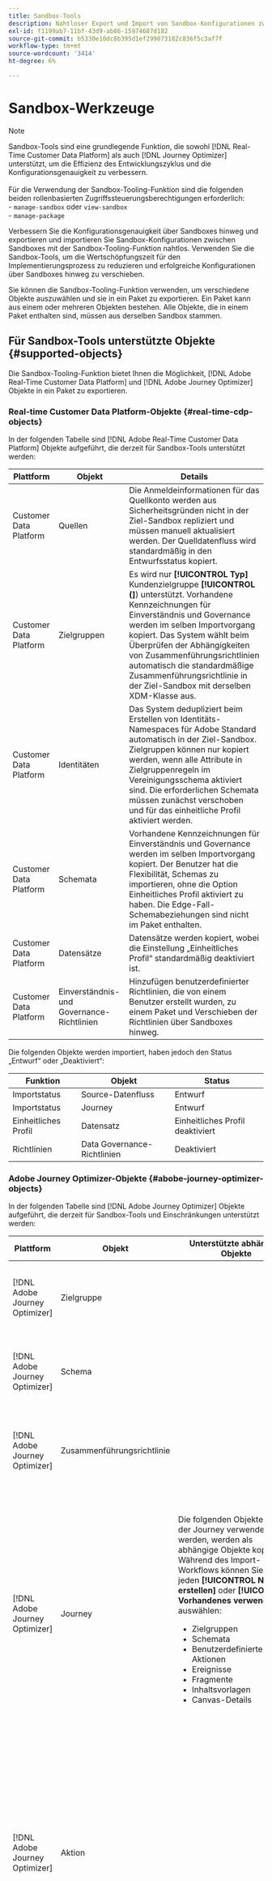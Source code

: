 ```yaml
---
title: Sandbox-Tools
description: Nahtloser Export und Import von Sandbox-Konfigurationen zwischen Sandboxes.
exl-id: f1199ab7-11bf-43d9-ab86-15974687d182
source-git-commit: b5330e10dc8b395d1ef299073182c836f5c3af7f
workflow-type: tm+mt
source-wordcount: '3414'
ht-degree: 6%

---
```


# Sandbox-Werkzeuge

>[!NOTE]
>
>Sandbox-Tools sind eine grundlegende Funktion, die sowohl [!DNL Real-Time Customer Data Platform] als auch [!DNL Journey Optimizer] unterstützt, um die Effizienz des Entwicklungszyklus und die Konfigurationsgenauigkeit zu verbessern.<br><br>Für die Verwendung der Sandbox-Tooling-Funktion sind die folgenden beiden rollenbasierten Zugriffssteuerungsberechtigungen erforderlich:<br>- `manage-sandbox` oder `view-sandbox`<br>- `manage-package`

Verbessern Sie die Konfigurationsgenauigkeit über Sandboxes hinweg und exportieren und importieren Sie Sandbox-Konfigurationen zwischen Sandboxes mit der Sandbox-Tooling-Funktion nahtlos. Verwenden Sie die Sandbox-Tools, um die Wertschöpfungszeit für den Implementierungsprozess zu reduzieren und erfolgreiche Konfigurationen über Sandboxes hinweg zu verschieben.

Sie können die Sandbox-Tooling-Funktion verwenden, um verschiedene Objekte auszuwählen und sie in ein Paket zu exportieren. Ein Paket kann aus einem oder mehreren Objekten bestehen. <!--or an entire sandbox.-->Alle Objekte, die in einem Paket enthalten sind, müssen aus derselben Sandbox stammen.

## Für Sandbox-Tools unterstützte Objekte {#supported-objects}

Die Sandbox-Tooling-Funktion bietet Ihnen die Möglichkeit, [!DNL Adobe Real-Time Customer Data Platform] und [!DNL Adobe Journey Optimizer] Objekte in ein Paket zu exportieren.

### Real-time Customer Data Platform-Objekte {#real-time-cdp-objects}

In der folgenden Tabelle sind [!DNL Adobe Real-Time Customer Data Platform] Objekte aufgeführt, die derzeit für Sandbox-Tools unterstützt werden:

| Plattform | Objekt | Details |
| --- | --- | --- |
| Customer Data Platform | Quellen | Die Anmeldeinformationen für das Quellkonto werden aus Sicherheitsgründen nicht in der Ziel-Sandbox repliziert und müssen manuell aktualisiert werden. Der Quelldatenfluss wird standardmäßig in den Entwurfsstatus kopiert. |
| Customer Data Platform | Zielgruppen | Es wird nur **[!UICONTROL Typ]** Kundenzielgruppe **[!UICONTROL (]**) unterstützt. Vorhandene Kennzeichnungen für Einverständnis und Governance werden im selben Importvorgang kopiert. Das System wählt beim Überprüfen der Abhängigkeiten von Zusammenführungsrichtlinien automatisch die standardmäßige Zusammenführungsrichtlinie in der Ziel-Sandbox mit derselben XDM-Klasse aus. |
| Customer Data Platform | Identitäten | Das System dedupliziert beim Erstellen von Identitäts-Namespaces für Adobe Standard automatisch in der Ziel-Sandbox. Zielgruppen können nur kopiert werden, wenn alle Attribute in Zielgruppenregeln im Vereinigungsschema aktiviert sind. Die erforderlichen Schemata müssen zunächst verschoben und für das einheitliche Profil aktiviert werden. |
| Customer Data Platform | Schemata | Vorhandene Kennzeichnungen für Einverständnis und Governance werden im selben Importvorgang kopiert. Der Benutzer hat die Flexibilität, Schemas zu importieren, ohne die Option Einheitliches Profil aktiviert zu haben. Die Edge-Fall-Schemabeziehungen sind nicht im Paket enthalten. |
| Customer Data Platform | Datensätze | Datensätze werden kopiert, wobei die Einstellung „Einheitliches Profil“ standardmäßig deaktiviert ist. |
| Customer Data Platform | Einverständnis- und Governance-Richtlinien | Hinzufügen benutzerdefinierter Richtlinien, die von einem Benutzer erstellt wurden, zu einem Paket und Verschieben der Richtlinien über Sandboxes hinweg. |

Die folgenden Objekte werden importiert, haben jedoch den Status „Entwurf“ oder „Deaktiviert“:

| Funktion | Objekt | Status |
| --- | --- | --- |
| Importstatus | Source-Datenfluss | Entwurf |
| Importstatus | Journey | Entwurf |
| Einheitliches Profil | Datensatz | Einheitliches Profil deaktiviert |
| Richtlinien | Data Governance-Richtlinien | Deaktiviert |

### Adobe Journey Optimizer-Objekte {#abobe-journey-optimizer-objects}

In der folgenden Tabelle sind [!DNL Adobe Journey Optimizer] Objekte aufgeführt, die derzeit für Sandbox-Tools und Einschränkungen unterstützt werden:

| Plattform | Objekt | Unterstützte abhängige Objekte | Details |
| --- | --- | --- | --- |
| [!DNL Adobe Journey Optimizer] | Zielgruppe | | Eine Zielgruppe kann als abhängiges Objekt des Journey-Objekts kopiert werden. Sie können eine neue Zielgruppe erstellen oder eine vorhandene in der Ziel-Sandbox wiederverwenden. |
| [!DNL Adobe Journey Optimizer] | Schema | | Die auf der Journey verwendeten Schemata können als abhängige Objekte kopiert werden. Sie können ein neues Schema erstellen oder ein vorhandenes in der Ziel-Sandbox wiederverwenden. |
| [!DNL Adobe Journey Optimizer] | Zusammenführungsrichtlinie | | Die auf der Journey verwendeten Zusammenführungsrichtlinien können als abhängige Objekte kopiert werden. In der Ziel-Sandbox **Sie (**) keine neue Zusammenführungsrichtlinie erstellen, sondern nur eine vorhandene verwenden. |
| [!DNL Adobe Journey Optimizer] | Journey | Die folgenden Objekte, die auf der Journey verwendet werden, werden als abhängige Objekte kopiert. Während des Import-Workflows können Sie für jeden **[!UICONTROL Neu erstellen]** oder **[!UICONTROL Vorhandenes verwenden]** auswählen: <ul><li>Zielgruppen</li><li>Schemata</li><li>Benutzerdefinierte Aktionen</li><li>Ereignisse</li><li>Fragmente</li><li>Inhaltsvorlagen</li><li>Canvas-Details</li></ul> | <ul><li>**[!UICONTROL Benutzerdefinierte Aktionen]**: Wenn Sie **[!UICONTROL Vorhandene verwenden]** während des Importvorgangs auswählen, wenn Sie eine Journey in eine andere Sandbox kopieren, müssen die von Ihnen ausgewählten benutzerdefinierten Aktionen **&#x200B;**&#x200B;mit der benutzerdefinierten Quellaktion übereinstimmen. Wenn sie nicht identisch sind, weist die neue Journey unlösbare Fehler auf.</li><li>Die auf der Journey verwendeten Ereignisse und Ereignisdetails werden kopiert. Es wird immer eine neue Version in der Ziel-Sandbox erstellt.</li></ul> |
| [!DNL Adobe Journey Optimizer] | Aktion | | Auf der Journey verwendete E-Mail- und Push-Nachrichten können als abhängige Objekte kopiert werden. Die in den Journey-Feldern verwendeten Kanalaktionsaktivitäten, die in der Nachricht zur Personalisierung verwendet werden, werden nicht auf Vollständigkeit überprüft. Inhaltsbausteine werden nicht kopiert.<br><br>Die auf der Journey verwendete Aktion Profil aktualisieren kann kopiert werden. Benutzerdefinierte Aktionen können einem Paket unabhängig hinzugefügt werden. Auf der Journey verwendete Aktionsdetails werden ebenfalls kopiert. Es wird immer eine neue Version in der Ziel-Sandbox erstellt. |
| [!DNL Adobe Journey Optimizer] | Benutzerdefinierte Aktionen |  | Benutzerdefinierte Aktionen können einem Paket unabhängig hinzugefügt werden. Nachdem eine benutzerdefinierte Aktion einer Journey zugewiesen wurde, kann sie nicht mehr bearbeitet werden. Um Aktualisierungen an benutzerdefinierten Aktionen vorzunehmen, sollten Sie: <ul><li>Verschieben benutzerdefinierter Aktionen vor dem Migrieren einer Journey</li><li>Aktualisieren Sie Konfigurationen (z. B. Anfragekopfzeilen, Abfrageparameter und Authentifizierung) für benutzerdefinierte Aktionen nach der Migration</li><li>Migrieren von Journey-Objekten mit den benutzerdefinierten Aktionen, die Sie im ersten Schritt hinzugefügt haben</li></ul> |
| [!DNL Adobe Journey Optimizer] | Inhaltsvorlage | | Eine Inhaltsvorlage kann als abhängiges Objekt des Journey-Objekts kopiert werden. Eigenständige Vorlagen ermöglichen die einfache Wiederverwendung benutzerdefinierter Inhalte in Journey Optimizer-Kampagnen und -Journey. |
| [!DNL Adobe Journey Optimizer] | Fragment | Alle verschachtelten Fragmente. | Ein Fragment kann als abhängiges Objekt des Journey-Objekts kopiert werden. Fragmente sind wiederverwendbare Komponenten, die in einer oder mehreren Journey Optimizer-Kampagnen und -Journey-Umgebungen referenziert werden können. |
| [!DNL Adobe Journey Optimizer] | Kampagnen | Die folgenden in der Kampagne verwendeten Objekte werden als abhängige Objekte kopiert: <ul><li>Kampagnen</li><li>Zielgruppen</li><li>Schemata</li><li>Inhaltsvorlagen</li><li>Fragmente</li><li>Nachricht/Inhalt</li><li>Kanalkonfiguration</li><li>Einheitliche Entscheidungsobjekte</li><li>Experimenteinstellungen/-varianten</li></ul> | <ul><li>Kampagnen können zusammen mit allen Elementen kopiert werden, die sich auf das Profil, die Zielgruppe, das Schema, Inline-Nachrichten und abhängige Objekte beziehen. Einige Elemente werden nicht kopiert, z. B. Datennutzungsbeschriftungen und Spracheinstellungen. Eine vollständige Liste der Objekte, die nicht kopiert werden können, finden Sie im Handbuch [Exportieren von Objekten in eine andere Sandbox](https://experienceleague.adobe.com/en/docs/journey-optimizer/using/configuration/copy-objects-to-sandbox) .</li><li>Das System erkennt automatisch ein vorhandenes Kanalkonfigurationsobjekt in der Ziel-Sandbox und verwendet es erneut, wenn eine identische Konfiguration vorhanden ist. Wenn keine übereinstimmende Konfiguration gefunden wird, wird die Kanalkonfiguration beim Import übersprungen und Benutzende müssen die Kanaleinstellungen in der Ziel-Sandbox für diese Journey manuell aktualisieren.</li><li>Benutzer können vorhandene Experimente und Zielgruppen in der Ziel-Sandbox als abhängige Objekte ausgewählter Kampagnen wiederverwenden.</li></ul> |

Oberflächen (z. B. Voreinstellungen) werden nicht kopiert. Das System wählt basierend auf dem Nachrichtentyp und dem Namen der Oberfläche automatisch die bestmögliche Übereinstimmung für die Ziel-Sandbox aus. Wenn keine Oberflächen in der Ziel-Sandbox gefunden werden, schlägt die Kopie der Oberfläche fehl, wodurch die Nachrichtenkopie fehlschlägt, da für eine Nachricht eine Oberfläche zur Einrichtung verfügbar sein muss. In diesem Fall muss mindestens eine Oberfläche für den richtigen Kanal der Nachricht erstellt werden, damit die Kopie funktioniert.

Benutzerdefinierte Identitätstypen werden beim Exportieren einer Journey nicht als abhängige Objekte unterstützt.

## Exportieren von Objekten in ein Paket {#export-objects}

>[!NOTE]
>
>Alle Exportaktionen werden in den Auditprotokollen aufgezeichnet.

>[!CONTEXTUALHELP]
>id="platform_sandbox_tooling_remove_object"
>title="Entfernen eines Objekts"
>abstract="Um ein Objekt aus dem Paket zu entfernen, wählen Sie die zu entfernende Zeile aus und verwenden Sie dann die Löschoption, die bei der Auswahl zur Verfügung gestellt wird. Beachten Sie, dass Sie keine Objekte aus veröffentlichten Paketen entfernen können."

>[!CONTEXTUALHELP]
>id="platform_sandbox_package_expiry"
>title="Ablaufeinstellungen des Pakets"
>abstract="Pakete laufen nach einiger Zeit der Inaktivität im Entwurfsstatus ab. Das standardmäßige Datum ist auf 90 Tage ab heute festgelegt. Dieses Datum verändert sich, bis das Paket veröffentlicht wird. Wenn Sie das Paket morgen im Entwurfsstatus besuchen, wird das Datum um +1 Tag verschoben (es sei denn, Sie legen es manuell fest)."

>[!CONTEXTUALHELP]
>id="platform_sandbox_tooling_package_status"
>title="Paketstatus"
>abstract="Standardmäßig ist der Status auf „Entwurf“ gesetzt. Sobald das Paket veröffentlicht wurde, wird der Status in „veröffentlicht“ geändert. Nach der Veröffentlichung des Pakets können keine Änderungen vorgenommen werden."

>[!NOTE]
>
>Sie können ein Paket nur importieren, wenn Sie über die Berechtigung zum Zugriff auf die Objekte verfügen.

In diesem Beispiel wird der Prozess des Exports eines Schemas und dessen Hinzufügen zu einem Paket dokumentiert. Sie können denselben Prozess verwenden, um andere Objekte zu exportieren, z. B. Datensätze, Journey und viele mehr.

### Objekt zu einem neuen Paket hinzufügen {#add-object-to-new-package}

Wählen Sie **[!UICONTROL linken Navigationsbereich die Option]** Schemata“ und dann die Registerkarte **[!UICONTROL Durchsuchen]** aus, auf der die verfügbaren Schemata aufgeführt sind. Klicken Sie als Nächstes auf das Auslassungszeichen (`...`) neben dem ausgewählten Schema, und in einem Dropdown-Menü werden dann Steuerelemente angezeigt. Wählen **[!UICONTROL Zum Paket hinzufügen]** aus dem Dropdown-Menü aus.

![Liste der Schemata mit dem Dropdown-Menü, in dem das Steuerelement [!UICONTROL Zum Paket hinzufügen] hervorgehoben ist.](../images/ui/sandbox-tooling/add-to-package.png)

Wählen Sie **[!UICONTROL Dialogfeld „Zum Paket hinzufügen]** die Option **[!UICONTROL Neues Paket erstellen]** aus. Geben Sie einen [!UICONTROL Namen] für Ihr Paket und eine optionale [!UICONTROL Beschreibung] an und klicken Sie dann auf **[!UICONTROL Hinzufügen]**.

![Das Dialogfeld [!UICONTROL Zum Paket hinzufügen] mit [!UICONTROL Neues Paket erstellen] ausgewählt und [!UICONTROL Hinzufügen] hervorgehoben](../images/ui/sandbox-tooling/create-new-package.png)

Sie kehren zur Umgebung **[!UICONTROL Schemata]** zurück. Sie können jetzt dem von Ihnen erstellten Paket zusätzliche Objekte hinzufügen, indem Sie die nächsten Schritte ausführen, die unten aufgeführt sind.

### Objekt zu einem vorhandenen Paket hinzufügen und veröffentlichen {#add-object-to-existing-package}

Um eine Liste der verfügbaren Schemata anzuzeigen, wählen Sie im linken Navigationsbereich **[!UICONTROL Schemata]** und dann die Registerkarte **[!UICONTROL Durchsuchen]** aus. Klicken Sie als Nächstes auf das Auslassungszeichen (`...`) neben dem ausgewählten Schema, um die Steuerungsoptionen in einem Dropdown-Menü anzuzeigen. Wählen **[!UICONTROL Zum Paket hinzufügen]** aus dem Dropdown-Menü aus.

![Liste der Schemata mit dem Dropdown-Menü, in dem das Steuerelement [!UICONTROL Zum Paket hinzufügen] hervorgehoben ist.](../images/ui/sandbox-tooling/add-to-package.png)

Das **[!UICONTROL Zu Paket hinzufügen]** wird angezeigt. Wählen Sie die Option **[!UICONTROL Vorhandenes Paket]** aus, klicken Sie dann in **[!UICONTROL Dropdown-Liste Paketname]** und wählen Sie das erforderliche Paket aus. Wählen Sie abschließend **[!UICONTROL Hinzufügen]** aus, um Ihre Auswahl zu bestätigen.

![[!UICONTROL Zum Paket hinzufügen] zeigt ein ausgewähltes Paket aus dem Dropdown-Menü an.](../images/ui/sandbox-tooling/add-to-existing-package.png)

Die Liste der dem Paket hinzugefügten Objekte wird aufgelistet. Um das Paket zu veröffentlichen und es für den Import in Sandboxes verfügbar zu machen, wählen Sie &quot;**[!UICONTROL &quot;]**.

![Liste der Objekte im Paket, Hervorhebung der Option [!UICONTROL Veröffentlichen].](../images/ui/sandbox-tooling/publish-package.png)

Wählen **[!UICONTROL Veröffentlichen]** aus, um die Veröffentlichung des Pakets zu bestätigen.

![Bestätigungsdialogfeld „Paket veröffentlichen“ mit hervorgehobener Option [!UICONTROL Veröffentlichen].](../images/ui/sandbox-tooling/publish-package-confirmation.png)

>[!NOTE]
>
>Nach der Veröffentlichung kann der Inhalt des Pakets nicht mehr geändert werden. Um Kompatibilitätsprobleme zu vermeiden, stellen Sie sicher, dass alle erforderlichen Assets ausgewählt wurden. Wenn Änderungen vorgenommen werden müssen, müssen Sie ein neues Paket erstellen.

Sie kehren zur Registerkarte **[!UICONTROL Pakete]** in der Umgebung [!UICONTROL Sandboxes] zurück, auf der Sie das neue veröffentlichte Paket sehen können.

![Liste der Sandbox-Pakete mit Hervorhebung des neuen veröffentlichten Pakets.](../images/ui/sandbox-tooling/published-packages.png)

## Paket in eine Ziel-Sandbox importieren {#import-package-to-target-sandbox}

>[!NOTE]
>
>Alle Importaktionen werden in den Auditprotokollen aufgezeichnet.

Um das Paket in eine Ziel-Sandbox zu importieren, navigieren Sie zur Registerkarte **[!UICONTROL Durchsuchen]** und wählen Sie die Option Plus (+) neben dem Sandbox-Namen aus.

![Die Registerkarte **[!UICONTROL Durchsuchen]** mit hervorgehobener Auswahl für das Importpaket.](../images/ui/sandbox-tooling/browse-sandboxes.png)

Wählen Sie über das Dropdown-Menü den **[!UICONTROL Paketnamen]** den Sie in die Ziel-Sandbox importieren möchten. Fügen Sie einen **[!UICONTROL Auftragsnamen]** hinzu, der für die zukünftige Überwachung verwendet wird. Standardmäßig wird Unified Profile deaktiviert, wenn die Schemata des Pakets importiert werden. Schalten Sie **Schemata für Profil aktivieren** um dies zu aktivieren, und klicken Sie dann auf **[!UICONTROL Weiter]**.

![Die Seite mit den Importdetails, auf der die Dropdown[!UICONTROL Auswahl „Paketname] angezeigt wird](../images/ui/sandbox-tooling/import-package-to-sandbox.png)

Die Seite [!UICONTROL Paketobjekt und &#x200B;]&quot; enthält eine Liste aller in diesem Paket enthaltenen Assets. Das System erkennt automatisch abhängige Objekte, die für den erfolgreichen Import ausgewählter übergeordneter Objekte erforderlich sind. Alle fehlenden Attribute werden oben auf der Seite angezeigt. Wählen Sie **[!UICONTROL Details anzeigen]**, um eine detailliertere Aufschlüsselung zu erhalten.

![Auf [!UICONTROL &#x200B; Seite „Paketobjekt und &#x200B;]&quot; fehlen Attribute.](../images/ui/sandbox-tooling/missing-attributes.png)

>[!NOTE]
>
>Abhängige Objekte können durch vorhandene in der Ziel-Sandbox ersetzt werden, sodass Sie vorhandene Objekte wiederverwenden können, anstatt eine neue Version zu erstellen. Wenn Sie beispielsweise ein Paket importieren, das Schemata enthält, können Sie vorhandene benutzerdefinierte Feldergruppen und Identitäts-Namespaces in der Ziel-Sandbox wiederverwenden. Alternativ können Sie beim Importieren eines Pakets, das Journey enthält, vorhandene Segmente in der Ziel-Sandbox wiederverwenden.
>
>Sandbox-Tools unterstützen derzeit nicht das Aktualisieren oder Überschreiben vorhandener Objekte. Sie können ein neues Objekt erstellen oder das vorhandene Objekt ohne Änderungen weiter verwenden.

Um ein vorhandenes Objekt zu verwenden, wählen Sie das Stiftsymbol neben dem abhängigen Objekt aus.

![Die Seite [!UICONTROL Paketobjekt und Abhängigkeiten] zeigt eine Liste der im Paket enthaltenen Assets an.](../images/ui/sandbox-tooling/package-objects-and-dependencies.png)

Die Optionen zum Erstellen neuer oder zum Verwenden vorhandener werden angezeigt. Wählen Sie **[!UICONTROL Use existing]** aus.

![Die Seite [!UICONTROL Paketobjekt und Abhängigkeiten] mit den abhängigen Objektoptionen [!UICONTROL Neu erstellen] und [!UICONTROL Vorhandenes verwenden].](../images/ui/sandbox-tooling/use-existing-object.png)

Das **[!UICONTROL Feldgruppe]** zeigt eine Liste der für das Objekt verfügbaren Feldgruppen an. Wählen Sie die erforderlichen Feldergruppen aus und klicken Sie dann auf **[!UICONTROL Speichern]**.

![Eine Liste der Felder, die im Dialogfeld [!UICONTROL Feldergruppe] angezeigt wird, wobei die Auswahl [!UICONTROL Speichern] hervorgehoben wird. ](../images/ui/sandbox-tooling/field-group-list.png)

Sie kehren zur Seite &quot;[!UICONTROL &#x200B; und Abhängigkeiten“ &#x200B;]. Wählen Sie von hier aus **[!UICONTROL Beenden]**, um den Package-Import abzuschließen.

![Die Seite [!UICONTROL Paketobjekt und &#x200B;]&quot; zeigt eine Liste der im Paket enthaltenen Assets an und markiert [!UICONTROL Beenden].](../images/ui/sandbox-tooling/finish-object-dependencies.png)

## Gesamte Sandbox exportieren und importieren

>[!NOTE]
>
>Derzeit werden beim Exportieren oder Importieren einer gesamten Sandbox nur Real-time Customer Data Platform-Objekte unterstützt. Adobe Journey Optimizer-Objekte wie Journey werden derzeit nicht unterstützt.

Sie können alle unterstützten Objekttypen in ein vollständiges Sandbox-Paket exportieren und dann das Paket über verschiedene Sandboxes hinweg importieren, um Objektkonfigurationen zu replizieren. Mit dieser Funktion können Sie beispielsweise:

- Importieren Sie eine Sandbox erneut, um alle Konfigurationen des -Objekts zu reproduzieren, wenn Sie die Sandbox zurücksetzen müssen
- Importieren Sie das Paket in andere Sandboxes und verwenden Sie es als Blueprint-Sandbox, um den Entwicklungsprozess zu beschleunigen.

### Gesamte Sandbox exportieren {#export-entire-sandbox}

Um eine gesamte Sandbox zu exportieren, navigieren Sie zur Registerkarte [!UICONTROL Sandboxes] **[!UICONTROL Pakete]** und wählen Sie **[!UICONTROL Paket erstellen]** aus.

![Die Registerkarte [!UICONTROL Sandboxes] **[!UICONTROL Pakete]** mit hervorgehobener Option [!UICONTROL Paket erstellen].](../images/ui/sandbox-tooling/create-sandbox-package.png)

Wählen Sie **[!UICONTROL Gesamte Sandbox]** für [!UICONTROL Pakettyp] im Dialogfeld [!UICONTROL Paket erstellen] aus. Geben Sie einen [!UICONTROL Paketnamen] für Ihr neues Paket an und wählen Sie die **[!UICONTROL Sandbox]** aus der Dropdown-Liste aus. Wählen Sie abschließend **[!UICONTROL Erstellen]** aus, um Ihre Eingaben zu bestätigen.

![Das Dialogfeld [!UICONTROL Paket erstellen] mit ausgefüllten Feldern und Hervorhebung [!UICONTROL Erstellen].](../images/ui/sandbox-tooling/create-package-dialog.png)

Das Paket wurde erfolgreich erstellt. Wählen Sie **[!UICONTROL Veröffentlichen]** aus, um das Paket zu veröffentlichen.

![Liste der Sandbox-Pakete mit Hervorhebung des neuen veröffentlichten Pakets.](../images/ui/sandbox-tooling/publish-entire-sandbox-packages.png)

Sie kehren zur Registerkarte **[!UICONTROL Pakete]** in der Umgebung [!UICONTROL Sandboxes] zurück, auf der Sie das neue veröffentlichte Paket sehen können.

### Importieren des gesamten Sandbox-Pakets {#import-entire-sandbox-package}

>[!NOTE]
>
>Alle Objekte werden als neue Objekte in die Ziel-Sandbox importiert. Es empfiehlt sich, ein vollständiges Sandbox-Paket in eine leere Sandbox zu importieren.

Um das Paket in eine Ziel-Sandbox zu importieren, navigieren Sie zur Registerkarte [!UICONTROL Sandboxes] **[!UICONTROL Durchsuchen]** und wählen Sie die Option Plus (+) neben dem Sandbox-Namen aus.

![Die Registerkarte **[!UICONTROL Durchsuchen]** mit hervorgehobener Auswahl für das Importpaket.](../images/ui/sandbox-tooling/browse-entire-package-sandboxes.png)

Wählen Sie im Dropdown-Menü mithilfe der Dropdown-Liste **[!UICONTROL Paketname]** die vollständige Sandbox aus. Fügen Sie einen **[!UICONTROL Auftragsnamen]**, der für die zukünftige Überwachung verwendet wird, und eine optionale **[!UICONTROL Auftragsbeschreibung]** hinzu und klicken Sie dann auf **[!UICONTROL Weiter]**.

![Die Seite mit den Importdetails, auf der die Dropdown[!UICONTROL Auswahl „Paketname] angezeigt wird](../images/ui/sandbox-tooling/import-full-sandbox-package.png)

>[!NOTE]
>
>Sie müssen über vollständige Berechtigungen für alle Objekte verfügen, die im Paket enthalten sind. Wenn Sie nicht über die erforderlichen Berechtigungen verfügen, schlägt der Importvorgang fehl und es werden Fehlermeldungen angezeigt.

Sie gelangen auf die Seite [!UICONTROL Paketobjekt und Abhängigkeiten], auf der Sie die Anzahl der Objekte und Abhängigkeiten sehen können, die importierte und ausgeschlossene Objekte sind. Wählen Sie von hier **[!UICONTROL Importieren]**, um den Package-Import abzuschließen.

![Die Seite [!UICONTROL Paketobjekt und &#x200B;]&quot; zeigt die Inline-Meldung von nicht unterstützten Objekttypen und markiert [!UICONTROL Import].](../images/ui/sandbox-tooling/finish-dependencies-entire-sandbox.png)

Warten Sie etwas, bis der Import abgeschlossen ist. Die Dauer des Vorgangs kann von der Anzahl der Objekte im Paket abhängen. Sie können den Importauftrag über die Registerkarte [!UICONTROL Sandboxes] **[!UICONTROL Aufträge]** überwachen.

## Importdetails überwachen {#view-import-details}

Um die importierten Details anzuzeigen, navigieren Sie zur Registerkarte [!UICONTROL Sandboxes] **[!UICONTROL Vorgänge]** und wählen Sie das Paket aus der Liste aus. Alternativ können Sie über die Suchleiste nach dem Paket suchen.

![Auf der Registerkarte [!UICONTROL Vorgänge] wird die Auswahl des Importpakets hervorgehoben.](../images/ui/sandbox-tooling/imports-tab.png)

<!--### View imported objects {#view-imported-objects}

On the **[!UICONTROL Jobs]** tab in the [!UICONTROL Sandboxes] environment, select **[!UICONTROL View imported objects]** from the right details pane.

Select **[!UICONTROL View imported objects]** from the right details pane on the **[!UICONTROL Jobs]** tab in the [!UICONTROL Sandboxes] environment.

![The sandboxes [!UICONTROL Imports] tab highlights the [!UICONTROL View imported objects] selection in the right pane.](../images/ui/sandbox-tooling/view-imported-objects.png)

Use the arrows to expand objects to view the full list of fields that have been imported into the package.

![The sandboxes [!UICONTROL Imported objects] showing a list of objects imported into the package.](../images/ui/sandbox-tooling/expand-imported-objects.png)-->

Wählen **[!UICONTROL Importzusammenfassung anzeigen]** im rechten Detailbereich auf der Registerkarte **[!UICONTROL Vorgänge]** in der Sandbox-Umgebung aus.

![Die Registerkarte [!UICONTROL Importe] der Sandboxes hebt die Auswahl [!UICONTROL Importdetails anzeigen] im rechten Bereich hervor.](../images/ui/sandbox-tooling/view-import-details.png)

Das **[!UICONTROL Importzusammenfassung]** zeigt eine Aufschlüsselung der Importe mit Fortschritt in Prozent an.

>[!NOTE]
>
>Sie können eine Liste von Objekten anzeigen, indem Sie zu bestimmten Inventarseiten navigieren.

![Das Dialogfeld [!UICONTROL Importdetails] mit einer detaillierten Aufschlüsselung der Importe.](../images/ui/sandbox-tooling/import-details.png)

Nach Abschluss des Imports erhalten Sie eine Benachrichtigung über den Import in der Experience Platform-Benutzeroberfläche. Sie können auf diese Benachrichtigungen über das Warnhinweissymbol zugreifen. Wenn ein Vorgang nicht erfolgreich war, können Sie von hier aus zur Fehlerbehebung navigieren.

## Übertragen von Aktualisierungen der iterativen Objektkonfigurationen über Sandbox-Tools hinweg {#move-configs}

Sie können Sandbox-Tools verwenden, um Objektkonfigurationen zwischen verschiedenen Sandboxes zu übertragen. Zuvor mussten Konfigurationsaktualisierungen an Ihren Objekten (z. B. Schemata, Feldergruppen und Datentypen) manuell neu erstellt oder neu importiert werden, um in andere Sandboxes übertragen zu werden. Mit dieser Funktion können Sie Sandbox-Tools verwenden, um Ihre Workflows zu beschleunigen und potenzielle Fehler zu reduzieren, indem Sie Ihre Konfigurationsaktualisierungen nahtlos über verschiedene Sandboxes hinweg übertragen.

![Ein Diagramm, das anzeigt, wie Aktualisierungen über Sandboxes hinweg verschoben werden.](../images/ui/sandbox-tooling/move-updates-diagram.png)

>[!TIP]
>
> Stellen Sie sicher, dass Sie die folgenden Voraussetzungen haben, bevor Sie versuchen, Ihre Objektkonfigurationen über verschiedene Sandboxes hinweg zu übertragen.
>
>- Die entsprechenden Berechtigungen für den Zugriff auf Sandbox-Tools.
>- Ein neu erstelltes oder aktualisiertes Objekt (z. B. ein Schema) in Ihrer Quell-Sandbox.

>[!BEGINSHADEBOX]

### Unterstützte Objekttypen für den Aktualisierungsvorgang

Die folgenden Objekttypen werden für die Aktualisierung unterstützt:

- Schemata
- Feldergruppen
- Datentypen

| Unterstützte Updates | Nicht unterstützte Aktualisierungen |
| --- | --- |
| <ul><li>Hinzufügen neuer Felder/Feldergruppen zur Ressource.</li><li>Festlegen eines erforderlichen Felds als optional.</li><li>Einführung neuer Pflichtfelder.</li><li>Ein neues Beziehungsfeld wird eingeführt.</li><li>Ein neues Identitätsfeld wird eingeführt.</li><li>Anzeigename und Beschreibung der Ressource ändern.</li></ul> | <ul><li>Entfernen zuvor definierter Felder.</li><li>Umdefinieren vorhandener Felder, wenn das Schema für das Echtzeit-Kundenprofil aktiviert ist.</li><li>Entfernen oder Einschränken zuvor unterstützter Feldwerte.</li><li>Verschieben vorhandener Felder an eine andere Position in der Schemastruktur - Dadurch wird ein neues Feld in der Ziel-Sandbox erstellt, das vorherige Feld wird jedoch nicht entfernt.</li><li>Aktivieren oder Deaktivieren des Schemas für die Teilnahme am Profil : Dieser Vorgang wird beim Vergleichsvorgang übersprungen.</li><li>Zugriffssteuerungsbeschriftungen.</li></ul> |

>[!ENDSHADEBOX]

Gehen Sie wie folgt vor, um zu erfahren, wie Sie mit den Sandbox-Tools Ihre Objektkonfigurationen über verschiedene Sandboxes hinweg übertragen können.

### Zuvor importierte Objekte

Führen Sie diese Schritte aus, wenn Ihr Anwendungsfall vorhandene Objekte in Ihrer Quell-Sandbox betrifft, die Konfigurationsaktualisierungen erfordern, nachdem sie bereits in andere Sandboxes gepackt und in diese importiert wurden.

Aktualisieren Sie zunächst das -Objekt in Ihrer Quell-Sandbox. Navigieren Sie beispielsweise zum Arbeitsbereich **[!UICONTROL Schemata]**, wählen Sie Ihr Schema aus und fügen Sie eine neue Feldergruppe hinzu.

![Der Schema-Arbeitsbereich mit einem aktualisierten Schema.](../images/ui/sandbox-tooling/update-schema.png)

Navigieren Sie nach der Aktualisierung Ihres Schemas zu **[!UICONTROL Sandboxes]** wählen Sie **[!UICONTROL Pakete]** aus und suchen Sie nach dem vorhandenen Paket.

![Die Sandbox-Tooling-Oberfläche mit ausgewähltem Paket](../images/ui/sandbox-tooling/select-package.png)

Überprüfen Sie Ihre Änderungen über die Package-Oberfläche. Wählen Sie **[!UICONTROL Nach Updates suchen]** aus, um Änderungen an den Artefakten in Ihrem Paket anzuzeigen. Wählen Sie als Nächstes **[!UICONTROL Unterschied anzeigen]**, um eine detaillierte Zusammenfassung aller Änderungen zu erhalten, die an Ihren Artefakten vorgenommen wurden.

![Die Paketschnittstelle mit der ausgewählten Schaltfläche „Differenz anzeigen“](../images/ui/sandbox-tooling/view-diff.png)

Die [!UICONTROL View diff]-Schnittstelle wird angezeigt. Weitere Informationen zu Ihren Quell- und Zielartefakten sowie die darauf anzuwendenden Änderungen finden Sie unter diesem Tool .

![Die Zusammenfassung der Änderungen.](../images/ui/sandbox-tooling/summary-of-changes.png)

In diesem Schritt können Sie auch [!UICONTROL Mit KI zusammenfassen] auswählen, um eine schrittweise Zusammenfassung aller Änderungen zu erhalten.

![Die Zusammenfassung mit aktivierter KI.](../images/ui/sandbox-tooling/ai-summary.png)

Wenn Sie bereit sind, wählen **[!UICONTROL Paket aktualisieren]** und wählen Sie dann **[!UICONTROL Bestätigen]** in dem Popup-Fenster, das angezeigt wird. Sobald der Auftrag abgeschlossen ist, können Sie die Seite aktualisieren und **[!UICONTROL Verlauf anzeigen]** auswählen, um die Version Ihres Pakets zu überprüfen.

![Das Bestätigungsfenster.](../images/ui/sandbox-tooling/confirm-changes.png)

Um Ihre Änderungen zu importieren, gehen Sie zurück zum Verzeichnis [!UICONTROL Pakete] und wählen Sie die Auslassungszeichen (`...`) neben Ihrem Paket aus und klicken Sie auf **[!UICONTROL Paket importieren]**. Experience Platform wählt [!UICONTROL vorhandene Objekte aktualisieren] automatisch aus. Überprüfen Sie die Änderungen und klicken Sie dann auf **[!UICONTROL Beenden]**.

>[!NOTE]
>
>Alle abhängigen Objekte werden im Rahmen dieses Workflows automatisch in der Ziel-Sandbox aktualisiert.

![Die Zielimport-Schnittstelle.](../images/ui/sandbox-tooling/import-objective.png)

Um Ihren Importprozess weiter zu überprüfen, navigieren Sie zu Ihrer Ziel-Sandbox und zeigen Sie das aktualisierte Objekt manuell aus dieser Sandbox an.

### Manuell in der Ziel-Sandbox erstellte Objekte

Führen Sie diese Schritte aus, wenn Ihr Anwendungsfall das Anwenden von Konfigurationsänderungen auf Objekte umfasst, die manuell in separaten Sandboxes erstellt wurden.

Erstellen und veröffentlichen Sie zunächst ein neues Paket mit Ihrem aktualisierten Objekt.

Importieren Sie anschließend Ihr Paket in die Ziel-Sandbox, die die Objekte enthält, die Sie auch aktualisieren möchten. Wählen Sie während des Importvorgangs **[!UICONTROL Vorhandene Objekte aktualisieren]** und verwenden Sie dann den Objektnavigator, um die Zielobjekte, auf die die Aktualisierungen angewendet werden sollen, manuell auszuwählen.

>[!NOTE]
>
>- Es ist optional, für abhängige Objekte ein Zielgruppen-Mapping in einer anderen Sandbox auszuwählen. Wenn keine ausgewählt ist, wird eine neue erstellt.
>- Bei Identity-Namespaces erkennt das System automatisch, ob eine neue Identität erstellt werden muss, wenn eine vorhandene in der Ziel-Sandbox wiederverwendet werden muss.

![Die Import-Ziel-Schnittstelle mit Platzhaltern für die zu aktualisierenden Zielobjekte.](../images/ui/sandbox-tooling/update-existing-objects.png)

Nachdem Sie die Zielobjekte identifiziert haben, die Sie aktualisieren möchten, klicken Sie auf **[!UICONTROL Beenden]**.

![Die ausgewählten Zielobjekte.](../images/ui/sandbox-tooling/add-updated-objects.png)

## Video-Tutorial

Das folgende Video soll Ihnen dabei helfen, die Sandbox-Tools besser zu verstehen, und beschreibt, wie Sie ein neues Paket erstellen, ein Paket veröffentlichen und ein Paket importieren.

>[!VIDEO](https://video.tv.adobe.com/v/3424763/?learn=on)

## Nächste Schritte

In diesem Dokument wurde gezeigt, wie die Sandbox-Tooling-Funktion in der Experience Platform-Benutzeroberfläche verwendet wird. Informationen zu Sandboxes finden Sie im [Sandbox-Benutzerhandbuch](../ui/user-guide.md).

Anweisungen zum Ausführen verschiedener Vorgänge mit der Sandbox-API finden Sie im [Sandbox-Entwicklerhandbuch](../api/getting-started.md). Eine allgemeine Übersicht zu Sandboxes in Experience Platform finden Sie in der [Übersichtsdokumentation](../home.md).
